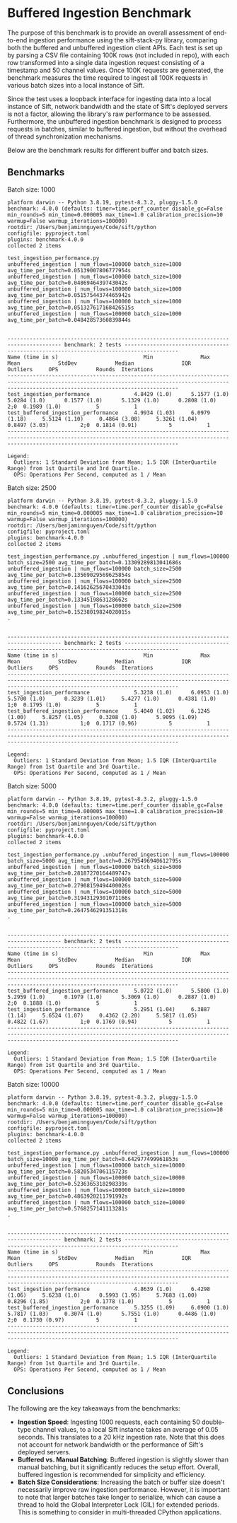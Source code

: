 # Buffered Ingestion Benchmark

The purpose of this benchmark is to provide an overall assessment of end-to-end ingestion performance using the sift-stack-py library, comparing both the buffered
and unbuffered ingestion client APIs. Each test is set up by parsing a CSV file containing 100K rows (not included in repo), with each row transformed into a single data ingestion request
consisting of a timestamp and 50 channel values. Once 100K requests are generated, the benchmark measures the time required to ingest all 100K requests in various batch
sizes into a local instance of Sift.

Since the test uses a loopback interface for ingesting data into a local instance of Sift, network bandwidth and the state of Sift's deployed servers is not a factor,
allowing the library's raw performance to be assessed. Furthermore, the unbuffered ingestion benchmark is designed to process requests in batches, similar to buffered ingestion,
but without the overhead of thread synchronization mechanisms.

Below are the benchmark results for different buffer and batch sizes.

## Benchmarks

Batch size: 1000
```
platform darwin -- Python 3.8.19, pytest-8.3.2, pluggy-1.5.0
benchmark: 4.0.0 (defaults: timer=time.perf_counter disable_gc=False min_rounds=5 min_time=0.000005 max_time=1.0 calibration_precision=10 warmup=False warmup_iterations=100000)
rootdir: /Users/benjaminnguyen/Code/sift/python
configfile: pyproject.toml
plugins: benchmark-4.0.0
collected 2 items                                                                                                                                                                                

test_ingestion_performance.py
unbuffered_ingestion | num_flows=100000 batch_size=1000 avg_time_per_batch=0.05139007806777954s
unbuffered_ingestion | num_flows=100000 batch_size=1000 avg_time_per_batch=0.0486946439743042s
unbuffered_ingestion | num_flows=100000 batch_size=1000 avg_time_per_batch=0.05157544374465942s
unbuffered_ingestion | num_flows=100000 batch_size=1000 avg_time_per_batch=0.051327617168426515s
unbuffered_ingestion | num_flows=100000 batch_size=1000 avg_time_per_batch=0.04842857360839844s


--------------------------------------------------------------------------------------- benchmark: 2 tests ---------------------------------------------------------------------------------------
Name (time in s)                           Min               Max              Mean            StdDev            Median               IQR            Outliers     OPS            Rounds  Iterations
--------------------------------------------------------------------------------------------------------------------------------------------------------------------------------------------------
test_ingestion_performance              4.8429 (1.0)      5.1577 (1.0)      5.0284 (1.0)      0.1577 (1.0)      5.1329 (1.0)      0.2808 (1.0)           2;0  0.1989 (1.0)           5           1
test_buffered_ingestion_performance     4.9934 (1.03)     6.0979 (1.18)     5.5124 (1.10)     0.4864 (3.08)     5.3261 (1.04)     0.8497 (3.03)          2;0  0.1814 (0.91)          5           1
--------------------------------------------------------------------------------------------------------------------------------------------------------------------------------------------------

Legend:
  Outliers: 1 Standard Deviation from Mean; 1.5 IQR (InterQuartile Range) from 1st Quartile and 3rd Quartile.
  OPS: Operations Per Second, computed as 1 / Mean
```

Batch size: 2500
```
platform darwin -- Python 3.8.19, pytest-8.3.2, pluggy-1.5.0
benchmark: 4.0.0 (defaults: timer=time.perf_counter disable_gc=False min_rounds=5 min_time=0.000005 max_time=1.0 calibration_precision=10 warmup=False warmup_iterations=100000)
rootdir: /Users/benjaminnguyen/Code/sift/python
configfile: pyproject.toml
plugins: benchmark-4.0.0
collected 2 items                                                                                                                                                                                

test_ingestion_performance.py .unbuffered_ingestion | num_flows=100000 batch_size=2500 avg_time_per_batch=0.13309289813041686s
unbuffered_ingestion | num_flows=100000 batch_size=2500 avg_time_per_batch=0.13569029569625854s
unbuffered_ingestion | num_flows=100000 batch_size=2500 avg_time_per_batch=0.14162625670433043s
unbuffered_ingestion | num_flows=100000 batch_size=2500 avg_time_per_batch=0.1334519863128662s
unbuffered_ingestion | num_flows=100000 batch_size=2500 avg_time_per_batch=0.15238019824028015s
.


--------------------------------------------------------------------------------------- benchmark: 2 tests ---------------------------------------------------------------------------------------
Name (time in s)                           Min               Max              Mean            StdDev            Median               IQR            Outliers     OPS            Rounds  Iterations
--------------------------------------------------------------------------------------------------------------------------------------------------------------------------------------------------
test_ingestion_performance              5.3238 (1.0)      6.0953 (1.0)      5.5700 (1.0)      0.3239 (1.01)     5.4277 (1.0)      0.4381 (1.0)           1;0  0.1795 (1.0)           5           1
test_buffered_ingestion_performance     5.4040 (1.02)     6.1245 (1.00)     5.8257 (1.05)     0.3208 (1.0)      5.9095 (1.09)     0.5724 (1.31)          1;0  0.1717 (0.96)          5           1
--------------------------------------------------------------------------------------------------------------------------------------------------------------------------------------------------

Legend:
  Outliers: 1 Standard Deviation from Mean; 1.5 IQR (InterQuartile Range) from 1st Quartile and 3rd Quartile.
  OPS: Operations Per Second, computed as 1 / Mean
```

Batch size: 5000
```
platform darwin -- Python 3.8.19, pytest-8.3.2, pluggy-1.5.0
benchmark: 4.0.0 (defaults: timer=time.perf_counter disable_gc=False min_rounds=5 min_time=0.000005 max_time=1.0 calibration_precision=10 warmup=False warmup_iterations=100000)
rootdir: /Users/benjaminnguyen/Code/sift/python
configfile: pyproject.toml
plugins: benchmark-4.0.0
collected 2 items                                                                                                                                                                                

test_ingestion_performance.py .unbuffered_ingestion | num_flows=100000 batch_size=5000 avg_time_per_batch=0.26795496940612795s
unbuffered_ingestion | num_flows=100000 batch_size=5000 avg_time_per_batch=0.28187270164489747s
unbuffered_ingestion | num_flows=100000 batch_size=5000 avg_time_per_batch=0.27908159494400026s
unbuffered_ingestion | num_flows=100000 batch_size=5000 avg_time_per_batch=0.31943129301071166s
unbuffered_ingestion | num_flows=100000 batch_size=5000 avg_time_per_batch=0.2647546291351318s
.


--------------------------------------------------------------------------------------- benchmark: 2 tests ---------------------------------------------------------------------------------------
Name (time in s)                           Min               Max              Mean            StdDev            Median               IQR            Outliers     OPS            Rounds  Iterations
--------------------------------------------------------------------------------------------------------------------------------------------------------------------------------------------------
test_buffered_ingestion_performance     5.0722 (1.0)      5.5800 (1.0)      5.2959 (1.0)      0.1979 (1.0)      5.3069 (1.0)      0.2887 (1.0)           2;0  0.1888 (1.0)           5           1
test_ingestion_performance              5.2951 (1.04)     6.3887 (1.14)     5.6524 (1.07)     0.4362 (2.20)     5.5817 (1.05)     0.4822 (1.67)          1;0  0.1769 (0.94)          5           1
--------------------------------------------------------------------------------------------------------------------------------------------------------------------------------------------------

Legend:
  Outliers: 1 Standard Deviation from Mean; 1.5 IQR (InterQuartile Range) from 1st Quartile and 3rd Quartile.
  OPS: Operations Per Second, computed as 1 / Mean
```

Batch size: 10000
```
platform darwin -- Python 3.8.19, pytest-8.3.2, pluggy-1.5.0
benchmark: 4.0.0 (defaults: timer=time.perf_counter disable_gc=False min_rounds=5 min_time=0.000005 max_time=1.0 calibration_precision=10 warmup=False warmup_iterations=100000)
rootdir: /Users/benjaminnguyen/Code/sift/python
configfile: pyproject.toml
plugins: benchmark-4.0.0
collected 2 items                                                                                                                                                                                

test_ingestion_performance.py .unbuffered_ingestion | num_flows=100000 batch_size=10000 avg_time_per_batch=0.642977499961853s
unbuffered_ingestion | num_flows=100000 batch_size=10000 avg_time_per_batch=0.5820534706115723s
unbuffered_ingestion | num_flows=100000 batch_size=10000 avg_time_per_batch=0.5236365318298339s
unbuffered_ingestion | num_flows=100000 batch_size=10000 avg_time_per_batch=0.4863920211791992s
unbuffered_ingestion | num_flows=100000 batch_size=10000 avg_time_per_batch=0.5768257141113281s
.


--------------------------------------------------------------------------------------- benchmark: 2 tests ---------------------------------------------------------------------------------------
Name (time in s)                           Min               Max              Mean            StdDev            Median               IQR            Outliers     OPS            Rounds  Iterations
--------------------------------------------------------------------------------------------------------------------------------------------------------------------------------------------------
test_ingestion_performance              4.8639 (1.0)      6.4298 (1.06)     5.6238 (1.0)      0.5993 (1.95)     5.7683 (1.00)     0.8296 (1.85)          2;0  0.1778 (1.0)           5           1
test_buffered_ingestion_performance     5.3255 (1.09)     6.0900 (1.0)      5.7817 (1.03)     0.3074 (1.0)      5.7551 (1.0)      0.4486 (1.0)           2;0  0.1730 (0.97)          5           1
--------------------------------------------------------------------------------------------------------------------------------------------------------------------------------------------------

Legend:
  Outliers: 1 Standard Deviation from Mean; 1.5 IQR (InterQuartile Range) from 1st Quartile and 3rd Quartile.
  OPS: Operations Per Second, computed as 1 / Mean
```

## Conclusions

The following are the key takeaways from the benchmarks:

- **Ingestion Speed**: Ingesting 1000 requests, each containing 50 double-type channel values, to a local Sift instance takes an average of 0.05 seconds. This translates to a 20 kHz ingestion rate. Note that this does not account for network bandwidth or the performance of Sift's deployed servers.
- **Buffered vs. Manual Batching**: Buffered ingestion is slightly slower than manual batching, but it significantly reduces the setup effort. Overall, buffered ingestion is recommended for simplicity and efficiency.
- **Batch Size Considerations**: Increasing the batch or buffer size doesn't necessarily improve raw ingestion performance. However, it is important to note that larger batches take longer to serialize, which can cause a thread to hold the Global Interpreter Lock (GIL) for extended periods. This is something to consider in multi-threaded CPython applications.

